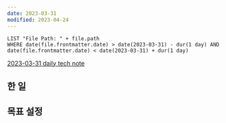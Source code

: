 ```yaml
---
date: 2023-03-31
modified: 2023-04-24
---
```


```dataview
LIST "File Path: " + file.path
WHERE date(file.frontmatter.date) > date(2023-03-31) - dur(1 day) AND date(file.frontmatter.date) < date(2023-03-31) + dur(1 day)
```

[2023-03-31 daily tech note](../../../topic/tech-review/2023-03-31/T2023-03-31.md)

## 한 일

## 목표 설정
